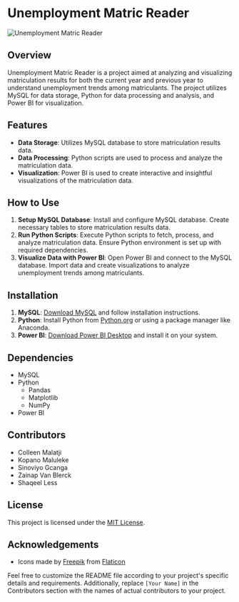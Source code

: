 # Unemployment Matric Reader
<link rel="stylesheet" href="https://cdnjs.cloudflare.com/ajax/libs/font-awesome/5.15.4/css/all.min.css" integrity="sha512-WLAvnyFkDD50QidYBXqawW1Xu/AyH9RSmA9BQgMOf28ggrTgL0j7s7JgMLs3+oH2FGo1L/PIcCIxqzR6G7or5A==" crossorigin="anonymous" referrerpolicy="no-referrer" />

![Unemployment Matric Reader](https://github.com/Zainap16/Unemployment_Matric_Reader/assets/54390756/3410b958-1142-4cde-ac3e-d24273fb92c3)


## Overview
Unemployment Matric Reader is a project aimed at analyzing and visualizing matriculation results for both the current year and previous year to understand unemployment trends among matriculants. The project utilizes MySQL for data storage, Python for data processing and analysis, and Power BI for visualization.

## Features
- **Data Storage**: Utilizes MySQL database to store matriculation results data.
- **Data Processing**: Python scripts are used to process and analyze the matriculation data.
- **Visualization**: Power BI is used to create interactive and insightful visualizations of the matriculation data.

## How to Use
1. **Setup MySQL Database**: Install and configure MySQL database. Create necessary tables to store matriculation results data.
2. **Run Python Scripts**: Execute Python scripts to fetch, process, and analyze matriculation data. Ensure Python environment is set up with required dependencies.
3. **Visualize Data with Power BI**: Open Power BI and connect to the MySQL database. Import data and create visualizations to analyze unemployment trends among matriculants.

## Installation
1. **MySQL**: [Download MySQL](https://www.mysql.com/downloads/) and follow installation instructions.
2. **Python**: Install Python from [Python.org](https://www.python.org/downloads/) or using a package manager like Anaconda.
3. **Power BI**: [Download Power BI Desktop](https://powerbi.microsoft.com/en-us/desktop/) and install it on your system.

## Dependencies
- MySQL
- Python
  - Pandas
  - Matplotlib
  - NumPy
- Power BI

## Contributors
- Colleen Malatji  
  <a href="https://www.linkedin.com/in/colleen-malatji-25281a17b/" target="_blank"><i class="fab fa-linkedin"></i></a>
  <a href="https://github.com/C01133n" target="_blank"><i class="fab fa-github"></i></a>
- Kopano Maluleke  
  <a href="https://www.linkedin.com/in/kopano-maluleke/" target="_blank"><i class="fab fa-linkedin"></i></a>
  <a href="https://github.com/kopano-profile" target="_blank"><i class="fab fa-github"></i></a>
- Sinoviyo Gcanga  
  <a href="https://www.linkedin.com/in/sinovuyo-gcanga-b1b035189/" target="_blank"><i class="fab fa-linkedin"></i></a>
  <a href="https://github.com/SinovuyoG" target="_blank"><i class="fab fa-github"></i></a>
- Zainap Van Blerck  
  <a href="https://www.linkedin.com/in/zainap-van-blerck-928277251/" target="_blank"><i class="fab fa-linkedin"></i></a>
  <a href="https://github.com/Zainap16" target="_blank"><i class="fab fa-github"></i></a>
- Shaqeel Less  
  <a href="https://www.linkedin.com/in/shaqeel-less-11979a186/" target="_blank"><i class="fab fa-linkedin"></i></a>
  <a href="https://github.com/MogammadShaqeelless16" target="_blank"><i class="fab fa-github"></i></a>

## License
This project is licensed under the [MIT License](LICENSE).

## Acknowledgements
- Icons made by [Freepik](https://www.freepik.com) from [Flaticon](https://www.flaticon.com/)

Feel free to customize the README file according to your project's specific details and requirements. Additionally, replace `[Your Name]` in the Contributors section with the names of actual contributors to your project.
